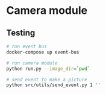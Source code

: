 # Camera module


## Testing

```bash
# run event bus
docker-compose up event-bus

# run camera module
python run.py --image_dir=`pwd`

# send event to make a picture
python src/utils/send_event.py 1 ''
```
